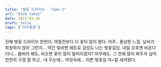 ```yaml
---
title: "벚꽃 드라이브 - Take 2"
url: "0326_take2"
date: 2021-03-26
draft: false
tags: ["아주좋음"]
---
```

진해 벚꽃 드라이브 한번더. 며칠전보다 더 꽃이 많이 폈다. 아주.. 풍성한 느낌. 날씨가 화창하지 않아 그런지... 약간 빛바랜 레트로 감성도 나는 벚꽃길임. 내일 오후엔 비온다더니... 봄비라 해도, 비오면 꽃이 많이 떨어지겠지? 아무래도. 그 전에 많이 봐두자 싶어 천천히 구경 잘 하고.. 내 두눈에... 머릿속에... 이쁜 벚꽃길 자~알 새겨뒀다.
